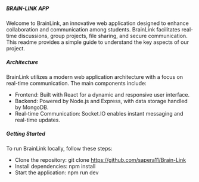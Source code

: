 ##### BRAIN-LINK APP
Welcome to BrainLink, an innovative web application designed to enhance collaboration and communication among students. BrainLink facilitates real-time discussions, group projects, file sharing, and secure communication. This readme provides a simple guide to understand the key aspects of our project.

##### Architecture
BrainLink utilizes a modern web application architecture with a focus on real-time communication. The main components include:

- Frontend: Built with React for a dynamic and responsive user interface.
- Backend: Powered by Node.js and Express, with data storage handled by MongoDB.
- Real-time Communication: Socket.IO enables instant messaging and real-time updates.

##### Getting Started
To run BrainLink locally, follow these steps:
- Clone the repository: git clone https://github.com/sapera11/Brain-Link
- Install dependencies: npm install
- Start the application: npm run dev
